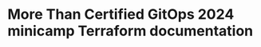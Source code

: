 # More Than Certified GitOps 2024 minicamp Terraform documentation

<!-- BEGIN_TF_DOCS -->

<!-- END_TF_DOCS -->
